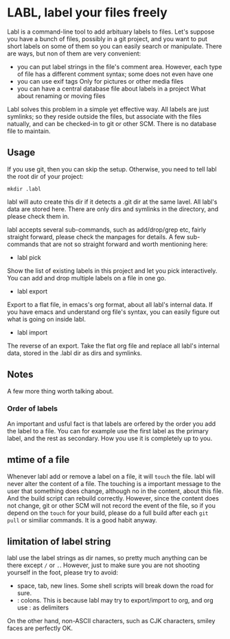 LABL, label your files freely
=============================

Labl is a command-line tool to add arbituary labels to files. Let's suppose you have a bunch of files, possibly in a git project, and you want to put short labels on some of them so you can easily search or manipulate. There are ways, but non of them are very convenient:

 * you can put label strings in the file's comment area.
 However, each type of file has a different comment syntax; some does not even have one
 * you can use exif tags
 Only for pictures or other media files
 * you can have a central database file about labels in a project
 What about renaming or moving files
 
Labl solves this problem in a simple yet effective way. All labels are just symlinks; so they reside outside the files, but associate with the files natually, and can be checked-in to git or other SCM. There is no database file to maintain. 

## Usage ##

If you use git, then you can skip the setup. Otherwise, you need to tell labl the root dir of your project:

    mkdir .labl

labl will auto create this dir if it detects a .git dir at the same lavel. All labl's data are stored here. There are only dirs and symlinks in the directory, and please check them in.

labl accepts several sub-commands, such as add/drop/grep etc, fairly straight forward, please check the manpages for details. A few sub-commands that are not so straight forward and worth mentioning here:

 * labl pick

Show the list of existing labels in this project and let you pick interactively. You can add and drop multiple labels on a file in one go.

 * labl export

Export to a flat file, in emacs's org format, about all labl's internal data. If you have emacs and understand org file's syntax, you can easily figure out what is going on inside labl.

 * labl import

The reverse of an export. Take the flat org file and replace all labl's internal data, stored in the .labl dir as dirs and symlinks.

## Notes ##

A few more thing worth talking about.

### Order of labels ###

An important and usful fact is that labels are orfered by the order you add the label to a file. You can for example use the first label as the primary label, and the rest as secondary. How you use it is completely up to you. 

## mtime of a file ##

Whenever labl add or remove a label on a file, it will `touch` the file. labl will never alter the content of a file. The touching is a important message to the user that something does change, although no in the content, about this file. And the build script can rebuild correctly. However, since the content does not change, git or other SCM will not record the event of the file, so if you depend on the `touch` for your build, please do a full build after each `git pull` or similiar commands. It is a good habit anyway.

## limitation of label string ##

labl use the label strings as dir names, so pretty much anything can be there except `/` or `.`. However, just to make sure you are not shooting yourself in the foot, please try to avoid:

 * space, tab, new lines. Some shell scripts will break down the road for sure. 
 * : colons. This is because labl may try to export/import to org, and org use : as delimiters
 
On the other hand, non-ASCII characters, such as CJK characters, smiley faces are perfectly OK. 
